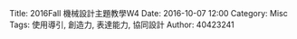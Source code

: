 Title: 2016Fall 機械設計主題教學W4
Date: 2016-10-07 12:00
Category: Misc
Tags: 使用導引, 創造力, 表達能力, 協同設計
Author: 40423241


